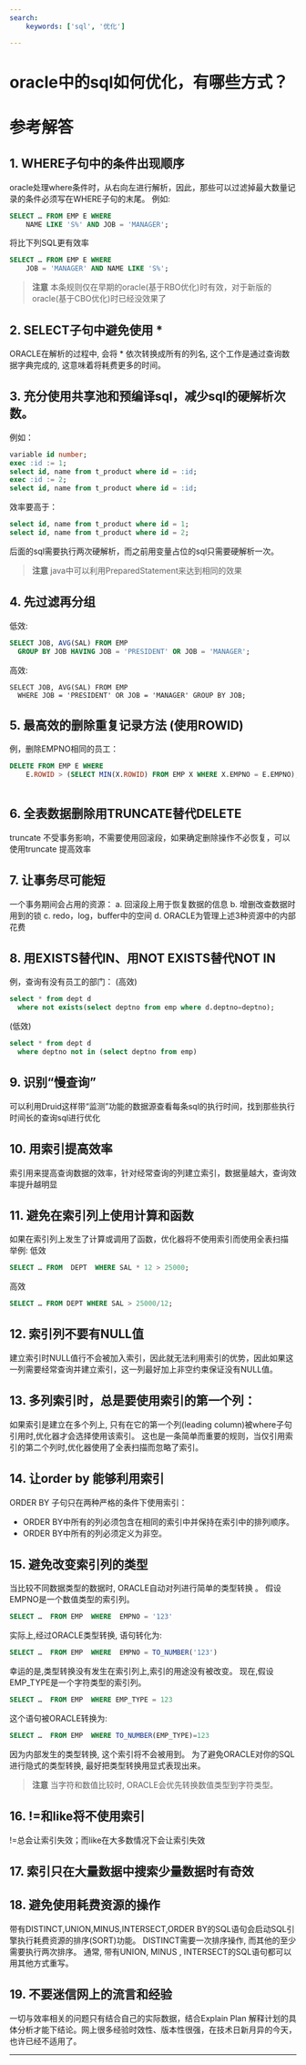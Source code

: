```yaml
---
search:
    keywords: ['sql', '优化']

---
```



# oracle中的sql如何优化，有哪些方式？

# 参考解答

## 1. WHERE子句中的条件出现顺序
oracle处理where条件时，从右向左进行解析，因此，那些可以过滤掉最大数量记录的条件必须写在WHERE子句的末尾。
例如: 
```sql
SELECT … FROM EMP E WHERE 
    NAME LIKE 'S%' AND JOB = 'MANAGER'; 
```
将比下列SQL更有效率 
```sql
SELECT … FROM EMP E WHERE 
    JOB = 'MANAGER' AND NAME LIKE 'S%'; 
```

>**注意**
本条规则仅在早期的oracle(基于RBO优化)时有效，对于新版的oracle(基于CBO优化)时已经没效果了

## 2. SELECT子句中避免使用 *
ORACLE在解析的过程中, 会将 * 依次转换成所有的列名, 这个工作是通过查询数据字典完成的, 这意味着将耗费更多的时间。

## 3. 充分使用共享池和预编译sql，减少sql的硬解析次数。

例如：
```sql
variable id number;
exec :id := 1;
select id, name from t_product where id = :id;
exec :id := 2;
select id, name from t_product where id = :id;
```
效率要高于：
```sql
select id, name from t_product where id = 1;
select id, name from t_product where id = 2;
```
后面的sql需要执行两次硬解析，而之前用变量占位的sql只需要硬解析一次。
> **注意** 
java中可以利用PreparedStatement来达到相同的效果

## 4. 先过滤再分组
低效: 
```sql
SELECT JOB, AVG(SAL) FROM EMP 
  GROUP BY JOB HAVING JOB = 'PRESIDENT' OR JOB = 'MANAGER';
```
高效: 
```
SELECT JOB, AVG(SAL) FROM EMP 
  WHERE JOB = 'PRESIDENT' OR JOB = 'MANAGER' GROUP BY JOB;
```

## 5. 最高效的删除重复记录方法 (使用ROWID)
例，删除EMPNO相同的员工：
```sql
DELETE FROM EMP E WHERE  
    E.ROWID > (SELECT MIN(X.ROWID) FROM EMP X WHERE X.EMPNO = E.EMPNO);
      
```
## 6. 全表数据删除用TRUNCATE替代DELETE
truncate 不受事务影响，不需要使用回滚段，如果确定删除操作不必恢复，可以使用truncate 提高效率
 
## 7. 让事务尽可能短 
一个事务期间会占用的资源：
a. 回滚段上用于恢复数据的信息
b. 增删改查数据时用到的锁 
c. redo，log，buffer中的空间 
d. ORACLE为管理上述3种资源中的内部花费

## 8. 用EXISTS替代IN、用NOT EXISTS替代NOT IN
例，查询有没有员工的部门：
(高效)
```sql
select * from dept d 
  where not exists(select deptno from emp where d.deptno=deptno);
```
(低效)
```sql
select * from dept d 
  where deptno not in (select deptno from emp)
```

## 9. 识别“慢查询”
可以利用Druid这样带“监测”功能的数据源查看每条sql的执行时间，找到那些执行时间长的查询sql进行优化

## 10. 用索引提高效率
索引用来提高查询数据的效率，针对经常查询的列建立索引，数据量越大，查询效率提升越明显


## 11. 避免在索引列上使用计算和函数
如果在索引列上发生了计算或调用了函数，优化器将不使用索引而使用全表扫描
举例: 低效
```sql
SELECT … FROM  DEPT  WHERE SAL * 12 > 25000; 
```
高效
```sql
SELECT … FROM DEPT WHERE SAL > 25000/12;
```

## 12. 索引列不要有NULL值
建立索引时NULL值行不会被加入索引，因此就无法利用索引的优势，因此如果这一列需要经常查询并建立索引，这一列最好加上非空约束保证没有NULL值。

## 13. 多列索引时，总是要使用索引的第一个列：
如果索引是建立在多个列上, 只有在它的第一个列(leading column)被where子句引用时,优化器才会选择使用该索引。 这也是一条简单而重要的规则，当仅引用索引的第二个列时,优化器使用了全表扫描而忽略了索引。


## 14. 让order by 能够利用索引
ORDER BY 子句只在两种严格的条件下使用索引：
* ORDER BY中所有的列必须包含在相同的索引中并保持在索引中的排列顺序。
* ORDER BY中所有的列必须定义为非空。 

## 15. 避免改变索引列的类型
当比较不同数据类型的数据时, ORACLE自动对列进行简单的类型转换 。
假设 EMPNO是一个数值类型的索引列。
```sql
SELECT …  FROM EMP  WHERE  EMPNO = '123' 
```
实际上,经过ORACLE类型转换, 语句转化为: 
```sql
SELECT …  FROM EMP  WHERE  EMPNO = TO_NUMBER('123') 
```
幸运的是,类型转换没有发生在索引列上,索引的用途没有被改变。
现在,假设EMP_TYPE是一个字符类型的索引列。 
```sql
SELECT …  FROM EMP  WHERE EMP_TYPE = 123 
```
这个语句被ORACLE转换为: 
```sql
SELECT …  FROM EMP  WHERE TO_NUMBER(EMP_TYPE)=123 
```
因为内部发生的类型转换, 这个索引将不会被用到。 为了避免ORACLE对你的SQL进行隐式的类型转换, 最好把类型转换用显式表现出来。 
> **注意**
当字符和数值比较时, ORACLE会优先转换数值类型到字符类型。

## 16. !=和like将不使用索引 
!=总会让索引失效；而like在大多数情况下会让索引失效

## 17. 索引只在大量数据中搜索少量数据时有奇效

## 18. 避免使用耗费资源的操作
带有DISTINCT,UNION,MINUS,INTERSECT,ORDER BY的SQL语句会启动SQL引擎执行耗费资源的排序(SORT)功能。 DISTINCT需要一次排序操作, 而其他的至少需要执行两次排序。 通常, 带有UNION, MINUS , INTERSECT的SQL语句都可以用其他方式重写。

## 19. 不要迷信网上的流言和经验
一切与效率相关的问题只有结合自己的实际数据，结合Explain Plan 解释计划的具体分析才能下结论。网上很多经验时效性、版本性很强，在技术日新月异的今天，也许已经不适用了。
 
---



